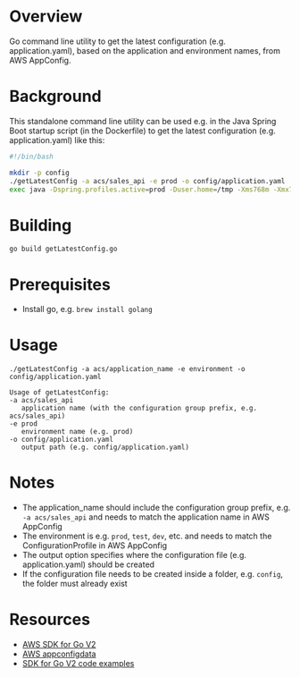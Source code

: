 # Overview
Go command line utility to get the latest configuration (e.g. application.yaml), based on the application and environment names, from AWS AppConfig.

# Background
This standalone command line utility can be used e.g. in the Java Spring Boot startup script (in the Dockerfile) to get the latest configuration (e.g. application.yaml) like this:
```bash
#!/bin/bash

mkdir -p config
./getLatestConfig -a acs/sales_api -e prod -o config/application.yaml
exec java -Dspring.profiles.active=prod -Duser.home=/tmp -Xms768m -Xmx768m -cp app/BOOT-INF/classes:app/BOOT-INF/lib/* org.example.MyApplication
```

# Building
`go build getLatestConfig.go`

# Prerequisites
- Install go, e.g. `brew install golang`

# Usage
`./getLatestConfig -a acs/application_name -e environment -o config/application.yaml`

```text
Usage of getLatestConfig:
-a acs/sales_api
   application name (with the configuration group prefix, e.g. acs/sales_api)
-e prod
   environment name (e.g. prod)
-o config/application.yaml
   output path (e.g. config/application.yaml)
```

# Notes
- The application_name should include the configuration group prefix, e.g. `-a acs/sales_api` and needs to match the application name in AWS AppConfig
- The environment is e.g. `prod`, `test`, `dev`, etc. and needs to match the ConfigurationProfile in AWS AppConfig
- The output option specifies where the configuration file (e.g. application.yaml) should be created
- If the configuration file needs to be created inside a folder, e.g. `config`, the folder must already exist

# Resources
- [AWS SDK for Go V2](<https://aws.github.io/aws-sdk-go-v2/docs/getting-started/>)
- [AWS appconfigdata](<https://pkg.go.dev/github.com/aws/aws-sdk-go-v2/service/appconfigdata@v1.16.1>)
- [SDK for Go V2 code examples](<https://github.com/awsdocs/aws-doc-sdk-examples/tree/main/gov2>)
